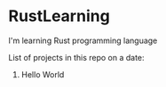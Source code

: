 # RustLearning
I'm learning Rust programming language

List of projects in this repo on a date:
1) Hello World
